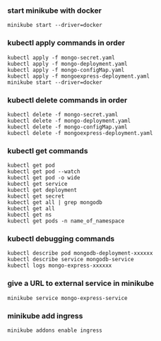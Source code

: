 ### start minikube with docker

    minikube start --driver=docker

### kubectl apply commands in order
    
    kubectl apply -f mongo-secret.yaml
    kubectl apply -f mongo-deployment.yaml
    kubectl apply -f mongo-configMap.yaml 
    kubectl apply -f mongoexpress-deployment.yaml
    minikube start --driver=docker

### kubectl delete commands in order
    
    kubectl delete -f mongo-secret.yaml
    kubectl delete -f mongo-deployment.yaml
    kubectl delete -f mongo-configMap.yaml 
    kubectl delete -f mongoexpress-deployment.yaml

### kubectl get commands

    kubectl get pod
    kubectl get pod --watch
    kubectl get pod -o wide
    kubectl get service
    kubectl get deployment
    kubectl get secret
    kubectl get all | grep mongodb
    kubectl get all
    kubectl get ns
    kubectl get pods -n name_of_namespace

### kubectl debugging commands

    kubectl describe pod mongodb-deployment-xxxxxx
    kubectl describe service mongodb-service
    kubectl logs mongo-express-xxxxxx

### give a URL to external service in minikube

    minikube service mongo-express-service

### minikube add ingress

    minikube addons enable ingress